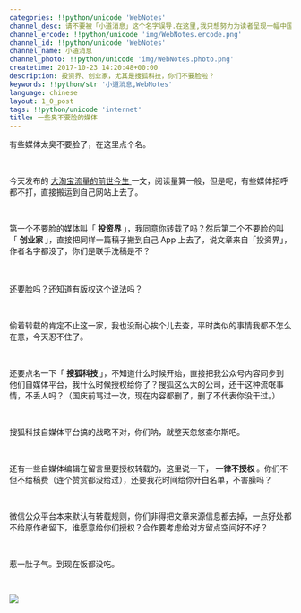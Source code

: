 ```yaml
---
categories: !!python/unicode 'WebNotes'
channel_desc: 请不要被「小道消息」这个名字误导.在这里,我只想努力为读者呈现一幅中国互联网的清明上河图.
channel_ercode: !!python/unicode 'img/WebNotes.ercode.png'
channel_id: !!python/unicode 'WebNotes'
channel_name: 小道消息
channel_photo: !!python/unicode 'img/WebNotes.photo.png'
createtime: 2017-10-23 14:20:48+00:00
description: 投资界、创业家，尤其是搜狐科技，你们不要脸啦？
keywords: !!python/str '小道消息,WebNotes'
language: chinese
layout: 1_0_post
tags: !!python/unicode 'internet'
title: 一些臭不要脸的媒体
---
```

<div class="rich_media_content" id="js_content">
<p>
         有些媒体太臭不要脸了，在这里点个名。
        </p>
<p>
<br/>
</p>
<p>
         今天发布的
         <a href="http://mp.weixin.qq.com/s?__biz=MjM5ODIyMTE0MA==&amp;mid=2650970237&amp;idx=1&amp;sn=0a3bffa74e374848764aa5a07a6130e9&amp;chksm=bd383c468a4fb5504d973db9384909ddb397ba39a858cf2045946e245e6da4ea066c657db247&amp;scene=21#wechat_redirect" target="_blank">
          大淘宝流量的前世今生
         </a>
         一文，阅读量算一般，但是呢，有些媒体招呼都不打，直接搬运到自己网站上去了。
        </p>
<p>
<br/>
</p>
<p>
         第一个不要脸的媒体叫「
         <strong>
          投资界
         </strong>
         」，我同意你转载了吗？然后第二个不要脸的叫「
         <strong>
          创业家
         </strong>
         」，直接把同样一篇稿子搬到自己 App 上去了，说文章来自「投资界」，作者名字都没了，你们是联手洗稿是不？
        </p>
<p>
<span style="font-size: 16px;">
<br/>
</span>
</p>
<p>
         还要脸吗？还知道有版权这个说法吗？
        </p>
<p>
<br/>
</p>
<p>
         偷着转载的肯定不止这一家，我也没耐心挨个儿去查，平时类似的事情我都不怎么在意，今天忍不住了。
        </p>
<p>
<br/>
</p>
<p>
         还要点名一下「
         <strong>
          搜狐科技
         </strong>
         」，不知道什么时候开始，直接把我公众号内容同步到他们自媒体平台，我什么时候授权给你了？搜狐这么大的公司，还干这种流氓事情，不丢人吗？（国庆前骂过一次，现在内容都删了，删了不代表你没干过。）
        </p>
<p>
<br/>
</p>
<p>
         搜狐科技自媒体平台搞的战略不对，你们呐，就整天忽悠查尔斯吧。
        </p>
<p>
<br/>
</p>
<p>
         还有一些自媒体编辑在留言里要授权转载的，这里说一下，
         <strong>
          一律不授权
         </strong>
         。你们不但不给稿费（连个赞赏都没给过），还要我花时间给你开白名单，不害臊吗？
        </p>
<p>
<br/>
</p>
<p>
         微信公众平台本来默认有转载规则，你们非得把文章来源信息都去掉，一点好处都不给原作者留下，谁愿意给你们授权？合作要考虑给对方留点空间好不好？
        </p>
<p>
<br/>
</p>
<p>
         惹一肚子气。到现在饭都没吃。
        </p>
<p>
<br/>
</p>
<p>
<img class="" data-copyright="0" data-ratio="1" data-s="300,640" data-src="" data-type="jpeg" data-w="1152" src="{{ '/img/ow5rEn8QGlFroWzicpuXcmP4SXJB8dgTxicFibxQ00HibkMdlHqC3NhLs3BicrmmWMmWMsN5Fd9Eqr3BErrFiaiaJbKuw.jpeg' | prepend: site.img | replace: '//','/' }}" style=""/>
</p>
<p>
<br/>
</p>
</div>